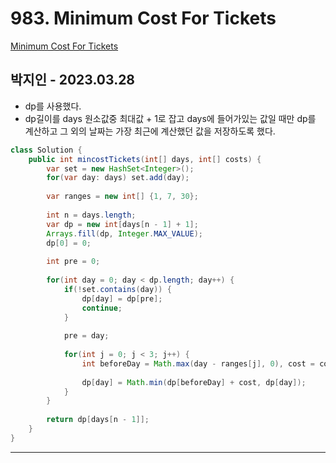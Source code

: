 # 983. Minimum Cost For Tickets

[Minimum Cost For Tickets](https://leetcode.com/problems/minimum-cost-for-tickets/)

## 박지인 - 2023.03.28

- dp를 사용했다.
- dp길이를 days 원소값중 최대값 + 1로 잡고 days에 들어가있는 값일 때만 dp를 계산하고 그 외의 날짜는 가장 최근에 계산했던 값을 저장하도록 했다. 

```java
class Solution {
    public int mincostTickets(int[] days, int[] costs) {
        var set = new HashSet<Integer>();
        for(var day: days) set.add(day);
        
        var ranges = new int[] {1, 7, 30};
        
        int n = days.length;
        var dp = new int[days[n - 1] + 1];
        Arrays.fill(dp, Integer.MAX_VALUE);
        dp[0] = 0;
        
        int pre = 0;
        
        for(int day = 0; day < dp.length; day++) {
            if(!set.contains(day)) {
                dp[day] = dp[pre];
                continue;
            }
            
            pre = day;
            
            for(int j = 0; j < 3; j++) {
                int beforeDay = Math.max(day - ranges[j], 0), cost = costs[j];    
                
                dp[day] = Math.min(dp[beforeDay] + cost, dp[day]);
            }
        }
        
        return dp[days[n - 1]];
    }
}
```

---
